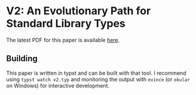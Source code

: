 # V2: An Evolutionary Path for Standard Library Types

The latest PDF for this paper is available
[here](https://camio.github.io/v2_paper/v2.pdf).

## Building

This paper is written in typst and can be built with that tool. I recommend
using `typst watch v2.typ` and monitoring the output with `evince` (or `okular`
on Windows) for interactive development.
